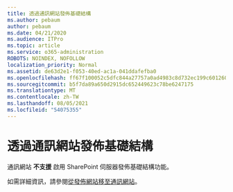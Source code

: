 ```yaml
---
title: 透過通訊網站發佈基礎結構
ms.author: pebaum
author: pebaum
ms.date: 04/21/2020
ms.audience: ITPro
ms.topic: article
ms.service: o365-administration
ROBOTS: NOINDEX, NOFOLLOW
localization_priority: Normal
ms.assetid: de63d2e1-f053-40ed-ac1a-041ddafefba0
ms.openlocfilehash: ff67f100052c5dfc844a27757a0ad4983c8d732ec199c601260206b1b621a085
ms.sourcegitcommit: b5f7da89a650d2915dc652449623c78be6247175
ms.translationtype: MT
ms.contentlocale: zh-TW
ms.lasthandoff: 08/05/2021
ms.locfileid: "54075355"
---
```

# <a name="publishing-infrastructure-with-a-communication-site"></a>透過通訊網站發佈基礎結構


通訊網站 **不支援** 啟用 SharePoint 伺服器發佈基礎結構功能。 
  
如需詳細資訊，請參閱[從發佈網站移至通訊網站](https://docs.microsoft.com/sharepoint/publishing-sites-classic-to-modern-experience)。 
  

